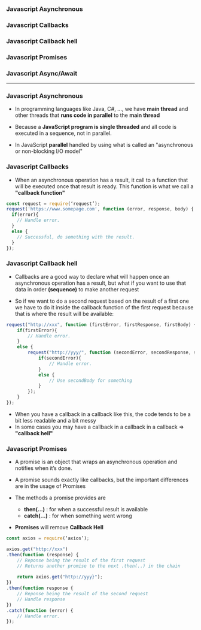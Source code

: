 ### Javascript Asynchronous
### Javascript Callbacks
### Javascript Callback hell
### Javascript Promises
### Javascript Async/Await

-----------------------------------------------------

### Javascript Asynchronous

* In programming languages like Java, C#, ..., we have **main thread** and other threads that **runs code in parallel** to the **main thread**

* Because a **JavaScript program is single threaded** and all code is executed in a sequence, not in parallel.

* In JavaScript **parallel** handled by using what is called an "asynchronous or non-blocking I/O model"

### Javascript Callbacks

* When an asynchronous operation has a result, it call to a function that will be executed once that result is ready. This function is what we call a **"callback function"**

```js
const request = require(‘request’);
request('https://www.somepage.com', function (error, response, body) {
  if(error){
    // Handle error.
  }
  else {
    // Successful, do something with the result.
  }
});
```

### Javascript Callback hell

* Callbacks are a good way to declare what will happen once an asynchronous operation has a result, but what if you want to use that data in order **(sequence)** to make another request

* So if we want to do a second request based on the result of a first one we have to do it inside the callback function of the first request because that is where the result will be available:

```js
request("http://xxx", function (firstError, firstResponse, firstBody) {
    if(firstError){
        // Handle error.
    }
    else {
        request("http://yyy/", function (secondError, secondResponse, secondBody) {
            if(secondError){
                // Handle error.
            }
            else {
                // Use secondBody for something
            }
        });
    }
});
```

* When you have a callback in a callback like this, the code tends to be a bit less readable and a bit messy
* In some cases you may have a callback in a callback in a callback => **"callback hell"**

### Javascript Promises

* A promise is an object that wraps an asynchronous operation and notifies when it’s done.
* A promise sounds exactly like callbacks, but the important differences are in the usage of Promises
* The methods a promise provides are 
  * **then(…)**  : for when a successful result is available
  * **catch(…)** : for when something went wrong
  
* **Promises** will remove **Callback Hell**
  
```js
const axios = require(‘axios’);

axios.get("http://xxx")
.then(function (response) { 
    // Reponse being the result of the first request
    // Returns another promise to the next .then(..) in the chain
    
    return axios.get("http://yyy}");
})
.then(function response { 
    // Reponse being the result of the second request
    // Handle response
})
.catch(function (error) {
    // Handle error.
});
```

